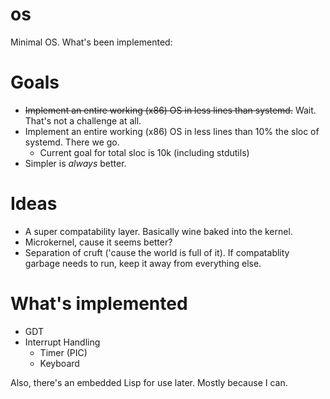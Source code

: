 # os
Minimal OS. What's been implemented:

# Goals
- <s>Implement an entire working (x86) OS in less lines than systemd.</s> Wait. That's not a challenge at all.
- Implement an entire working (x86) OS in less lines than 10% the sloc of systemd. There we go.
    - Current goal for total sloc is 10k (including stdutils)
- Simpler is *always* better.

# Ideas
- A super compatability layer. Basically wine baked into the kernel.
- Microkernel, cause it seems better?
- Separation of cruft ('cause the world is full of it). If compatablity garbage needs to run, keep it away from everything else.

# What's implemented
- GDT
- Interrupt Handling
    - Timer (PIC)
    - Keyboard

Also, there's an embedded Lisp for use later. Mostly because I can.
